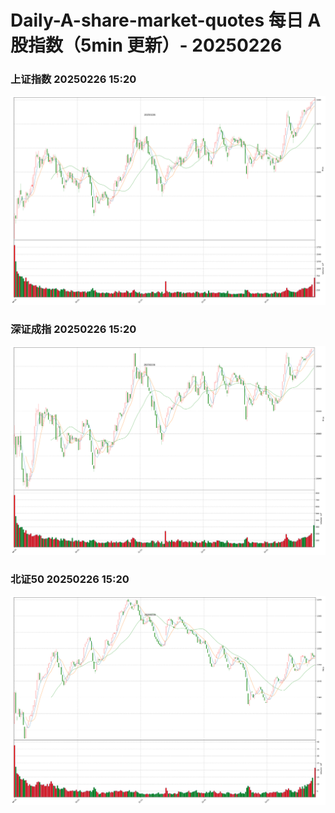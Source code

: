 
# Daily-A-share-market-quotes 每日 A 股指数（5min 更新）- 20250226

### 上证指数 20250226 15:20
![](./fig/2025/2/20250226-sh000001.png)

### 深证成指 20250226 15:20
![](./fig/2025/2/20250226-sz399001.png)

### 北证50 20250226 15:20
![](./fig/2025/2/20250226-bj899050.png)
